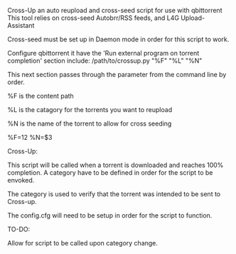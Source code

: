 Cross-Up an auto reupload and cross-seed script for use with qbittorrent
This tool relies on cross-seed Autobrr/RSS feeds, and L4G Upload-Assistant


Cross-seed must be set up in Daemon mode in order for this script to work.

Configure qbittorrent it have the 'Run external program on torrent completion' section include:
/path/to/crossup.py "%F" "%L" "%N"

This next section passes through the parameter from the command line by order.

%F is the content path
 
%L is the catagory for the torrents you want to reupload
 
%N is the name of the torrent to allow for cross seeding

%F=$1
%L=$2
%N=$3

Cross-Up:

This script will be called when a torrent is downloaded and reaches 100% completion.
A category have to be defined in order for the script to be envoked.

The category is used to verify that the torrent was intended to be sent to Cross-up.

The config.cfg will need to be setup in order for the script to function.

TO-DO:

Allow for script to be called upon category change.
